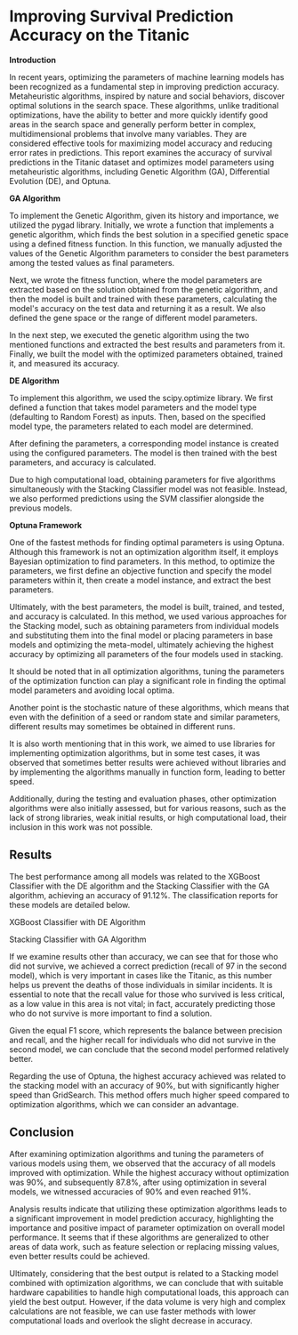 # Improving Survival Prediction Accuracy on the Titanic

**Introduction**

In recent years, optimizing the parameters of machine learning models has been recognized as a fundamental step in improving prediction accuracy. Metaheuristic algorithms, inspired by nature and social behaviors, discover optimal solutions in the search space. These algorithms, unlike traditional optimizations, have the ability to better and more quickly identify good areas in the search space and generally perform better in complex, multidimensional problems that involve many variables. They are considered effective tools for maximizing model accuracy and reducing error rates in predictions. This report examines the accuracy of survival predictions in the Titanic dataset and optimizes model parameters using metaheuristic algorithms, including Genetic Algorithm (GA), Differential Evolution (DE), and Optuna.

**GA Algorithm**

To implement the Genetic Algorithm, given its history and importance, we utilized the pygad library. Initially, we wrote a function that implements a genetic algorithm, which finds the best solution in a specified genetic space using a defined fitness function. In this function, we manually adjusted the values of the Genetic Algorithm parameters to consider the best parameters among the tested values as final parameters.

Next, we wrote the fitness function, where the model parameters are extracted based on the solution obtained from the genetic algorithm, and then the model is built and trained with these parameters, calculating the model's accuracy on the test data and returning it as a result. We also defined the gene space or the range of different model parameters.

In the next step, we executed the genetic algorithm using the two mentioned functions and extracted the best results and parameters from it. Finally, we built the model with the optimized parameters obtained, trained it, and measured its accuracy.

**DE Algorithm**

To implement this algorithm, we used the scipy.optimize library. We first defined a function that takes model parameters and the model type (defaulting to Random Forest) as inputs. Then, based on the specified model type, the parameters related to each model are determined.

After defining the parameters, a corresponding model instance is created using the configured parameters. The model is then trained with the best parameters, and accuracy is calculated.

Due to high computational load, obtaining parameters for five algorithms simultaneously with the Stacking Classifier model was not feasible. Instead, we also performed predictions using the SVM classifier alongside the previous models.

**Optuna Framework**

One of the fastest methods for finding optimal parameters is using Optuna. Although this framework is not an optimization algorithm itself, it employs Bayesian optimization to find parameters. In this method, to optimize the parameters, we first define an objective function and specify the model parameters within it, then create a model instance, and extract the best parameters.

Ultimately, with the best parameters, the model is built, trained, and tested, and accuracy is calculated. In this method, we used various approaches for the Stacking model, such as obtaining parameters from individual models and substituting them into the final model or placing parameters in base models and optimizing the meta-model, ultimately achieving the highest accuracy by optimizing all parameters of the four models used in stacking.

It should be noted that in all optimization algorithms, tuning the parameters of the optimization function can play a significant role in finding the optimal model parameters and avoiding local optima.

Another point is the stochastic nature of these algorithms, which means that even with the definition of a seed or random state and similar parameters, different results may sometimes be obtained in different runs.

It is also worth mentioning that in this work, we aimed to use libraries for implementing optimization algorithms, but in some test cases, it was observed that sometimes better results were achieved without libraries and by implementing the algorithms manually in function form, leading to better speed.

Additionally, during the testing and evaluation phases, other optimization algorithms were also initially assessed, but for various reasons, such as the lack of strong libraries, weak initial results, or high computational load, their inclusion in this work was not possible.

## Results

The best performance among all models was related to the XGBoost Classifier with the DE algorithm and the Stacking Classifier with the GA algorithm, achieving an accuracy of 91.12%. The classification reports for these models are detailed below.

XGBoost Classifier with DE Algorithm

Stacking Classifier with GA Algorithm

If we examine results other than accuracy, we can see that for those who did not survive, we achieved a correct prediction (recall of 97 in the second model), which is very important in cases like the Titanic, as this number helps us prevent the deaths of those individuals in similar incidents. It is essential to note that the recall value for those who survived is less critical, as a low value in this area is not vital; in fact, accurately predicting those who do not survive is more important to find a solution.

Given the equal F1 score, which represents the balance between precision and recall, and the higher recall for individuals who did not survive in the second model, we can conclude that the second model performed relatively better.

Regarding the use of Optuna, the highest accuracy achieved was related to the stacking model with an accuracy of 90%, but with significantly higher speed than GridSearch. This method offers much higher speed compared to optimization algorithms, which we can consider an advantage.

## Conclusion

After examining optimization algorithms and tuning the parameters of various models using them, we observed that the accuracy of all models improved with optimization. While the highest accuracy without optimization was 90%, and subsequently 87.8%, after using optimization in several models, we witnessed accuracies of 90% and even reached 91%.

Analysis results indicate that utilizing these optimization algorithms leads to a significant improvement in model prediction accuracy, highlighting the importance and positive impact of parameter optimization on overall model performance. It seems that if these algorithms are generalized to other areas of data work, such as feature selection or replacing missing values, even better results could be achieved.

Ultimately, considering that the best output is related to a Stacking model combined with optimization algorithms, we can conclude that with suitable hardware capabilities to handle high computational loads, this approach can yield the best output. However, if the data volume is very high and complex calculations are not feasible, we can use faster methods with lower computational loads and overlook the slight decrease in accuracy.
